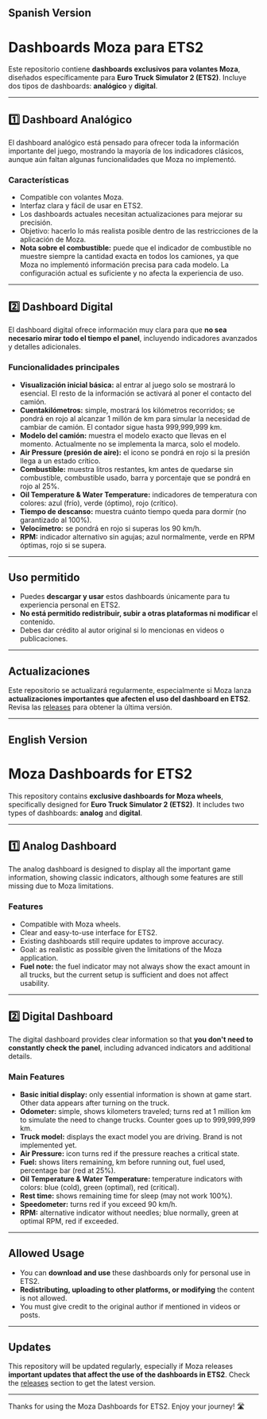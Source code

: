 ## Spanish Version

# Dashboards Moza para ETS2

Este repositorio contiene **dashboards exclusivos para volantes Moza**, diseñados específicamente para **Euro Truck Simulator 2 (ETS2)**. Incluye dos tipos de dashboards: **analógico** y **digital**.

---

## 1️⃣ Dashboard Analógico

El dashboard analógico está pensado para ofrecer toda la información importante del juego, mostrando la mayoría de los indicadores clásicos, aunque aún faltan algunas funcionalidades que Moza no implementó.  

### Características
- Compatible con volantes Moza.  
- Interfaz clara y fácil de usar en ETS2.  
- Los dashboards actuales necesitan actualizaciones para mejorar su precisión.  
- Objetivo: hacerlo lo más realista posible dentro de las restricciones de la aplicación de Moza.  
- **Nota sobre el combustible:** puede que el indicador de combustible no muestre siempre la cantidad exacta en todos los camiones, ya que Moza no implementó información precisa para cada modelo. La configuración actual es suficiente y no afecta la experiencia de uso.

---

## 2️⃣ Dashboard Digital

El dashboard digital ofrece información muy clara para que **no sea necesario mirar todo el tiempo el panel**, incluyendo indicadores avanzados y detalles adicionales.  

### Funcionalidades principales
- **Visualización inicial básica:** al entrar al juego solo se mostrará lo esencial. El resto de la información se activará al poner el contacto del camión.  
- **Cuentakilómetros:** simple, mostrará los kilómetros recorridos; se pondrá en rojo al alcanzar 1 millón de km para simular la necesidad de cambiar de camión. El contador sigue hasta 999,999,999 km.  
- **Modelo del camión:** muestra el modelo exacto que llevas en el momento. Actualmente no se implementa la marca, solo el modelo.  
- **Air Pressure (presión de aire):** el icono se pondrá en rojo si la presión llega a un estado crítico.  
- **Combustible:** muestra litros restantes, km antes de quedarse sin combustible, combustible usado, barra y porcentaje que se pondrá en rojo al 25%.  
- **Oil Temperature & Water Temperature:** indicadores de temperatura con colores: azul (frío), verde (óptimo), rojo (crítico).  
- **Tiempo de descanso:** muestra cuánto tiempo queda para dormir (no garantizado al 100%).  
- **Velocímetro:** se pondrá en rojo si superas los 90 km/h.  
- **RPM:** indicador alternativo sin agujas; azul normalmente, verde en RPM óptimas, rojo si se supera.

---

## Uso permitido
- Puedes **descargar y usar** estos dashboards únicamente para tu experiencia personal en ETS2.  
- **No está permitido redistribuir, subir a otras plataformas ni modificar** el contenido.  
- Debes dar crédito al autor original si lo mencionas en videos o publicaciones.

---

## Actualizaciones
Este repositorio se actualizará regularmente, especialmente si Moza lanza **actualizaciones importantes que afecten el uso del dashboard en ETS2**. Revisa las [releases](#) para obtener la última versión.

---

## English Version

# Moza Dashboards for ETS2

This repository contains **exclusive dashboards for Moza wheels**, specifically designed for **Euro Truck Simulator 2 (ETS2)**. It includes two types of dashboards: **analog** and **digital**.

---

## 1️⃣ Analog Dashboard

The analog dashboard is designed to display all the important game information, showing classic indicators, although some features are still missing due to Moza limitations.  

### Features
- Compatible with Moza wheels.  
- Clear and easy-to-use interface for ETS2.  
- Existing dashboards still require updates to improve accuracy.  
- Goal: as realistic as possible given the limitations of the Moza application.  
- **Fuel note:** the fuel indicator may not always show the exact amount in all trucks, but the current setup is sufficient and does not affect usability.

---

## 2️⃣ Digital Dashboard

The digital dashboard provides clear information so that **you don't need to constantly check the panel**, including advanced indicators and additional details.  

### Main Features
- **Basic initial display:** only essential information is shown at game start. Other data appears after turning on the truck.  
- **Odometer:** simple, shows kilometers traveled; turns red at 1 million km to simulate the need to change trucks. Counter goes up to 999,999,999 km.  
- **Truck model:** displays the exact model you are driving. Brand is not implemented yet.  
- **Air Pressure:** icon turns red if the pressure reaches a critical state.  
- **Fuel:** shows liters remaining, km before running out, fuel used, percentage bar (red at 25%).  
- **Oil Temperature & Water Temperature:** temperature indicators with colors: blue (cold), green (optimal), red (critical).  
- **Rest time:** shows remaining time for sleep (may not work 100%).  
- **Speedometer:** turns red if you exceed 90 km/h.  
- **RPM:** alternative indicator without needles; blue normally, green at optimal RPM, red if exceeded.

---

## Allowed Usage
- You can **download and use** these dashboards only for personal use in ETS2.  
- **Redistributing, uploading to other platforms, or modifying** the content is not allowed.  
- You must give credit to the original author if mentioned in videos or posts.

---

## Updates
This repository will be updated regularly, especially if Moza releases **important updates that affect the use of the dashboards in ETS2**. Check the [releases](#) section to get the latest version.

---

Thanks for using the Moza Dashboards for ETS2. Enjoy your journey! 🛣️
